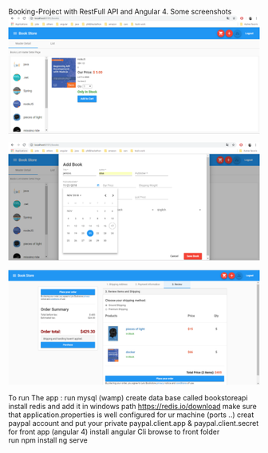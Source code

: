 Booking-Project with RestFull API and Angular 4.
Some screenshots
![alt text](https://raw.githubusercontent.com/alaaeddinezammel/springAngularIntegration/master/img/git1.PNG)

![alt text](https://raw.githubusercontent.com/alaaeddinezammel/springAngularIntegration/master/img/git5.PNG)

![alt text](https://raw.githubusercontent.com/alaaeddinezammel/springAngularIntegration/master/img/git11.PNG)

To run The app : 
run mysql (wamp)
create data base called bookstoreapi
install redis and add it in windows path 
https://redis.io/download
make sure that application.properties is well configured for ur machine (ports ..)
creat paypal account and put your private  paypal.client.app & paypal.client.secret
for front app (angular 4)
install angular Cli
browse to front folder  
run npm install 
ng serve 
